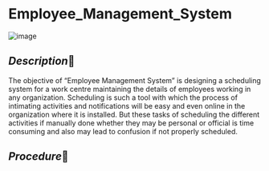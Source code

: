 # Employee_Management_System
![image](https://user-images.githubusercontent.com/85820703/234896343-4c58c3b8-3e03-40c6-b0cf-128ba6cebf77.png)
## ***Description***📝
The objective of “Employee Management System” is designing a scheduling system for a work centre maintaining the details of employees working in any organization. Scheduling is such a tool with which the process of intimating activities and notifications will be easy and even online in the organization where it is installed. But these tasks of scheduling the different activities if manually done whether they may be personal or official is time consuming and also may lead to confusion if not properly scheduled.

## ***Procedure***🧾
